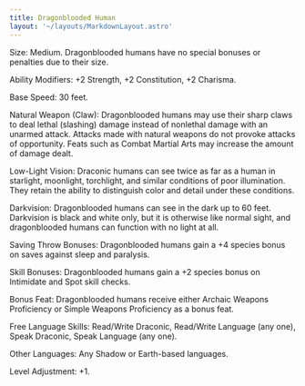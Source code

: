 ```yaml
---
title: Dragonblooded Human
layout: '~/layouts/MarkdownLayout.astro'
---
```

Size: Medium. Dragonblooded humans have no special bonuses or penalties due to
their size.

Ability Modifiers: +2 Strength, +2 Constitution, +2 Charisma.

Base Speed: 30 feet.

Natural Weapon (Claw): Dragonblooded humans may use their sharp claws to deal
lethal (slashing) damage instead of nonlethal damage with an unarmed attack.
Attacks made with natural weapons do not provoke attacks of opportunity. Feats
such as Combat Martial Arts may increase the amount of damage dealt.

Low-Light Vision: Draconic humans can see twice as far as a human in
starlight, moonlight, torchlight, and similar conditions of poor illumination.
They retain the ability to distinguish color and detail under these
conditions.

Darkvision: Dragonblooded humans can see in the dark up to 60 feet. Darkvision
is black and white only, but it is otherwise like normal sight, and
dragonblooded humans can function with no light at all.

Saving Throw Bonuses: Dragonblooded humans gain a +4 species bonus on saves
against sleep and paralysis.

Skill Bonuses: Dragonblooded humans gain a +2 species bonus on Intimidate and
Spot skill checks.

Bonus Feat: Dragonblooded humans receive either Archaic Weapons Proficiency or
Simple Weapons Proficiency as a bonus feat.

Free Language Skills: Read/Write Draconic, Read/Write Language (any one),
Speak Draconic, Speak Language (any one).

Other Languages: Any Shadow or Earth-based languages.

Level Adjustment: +1.

